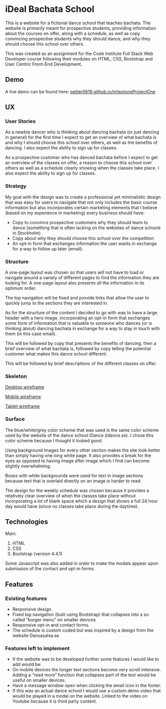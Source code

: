 # iDeal Bachata School

This is a website for a fictional dance school that teaches bachata. The website is primarily meant for prospective students, providing information about the courses on offer, along with a schedule, as well as copy convincing prospective students why they should dance, and why they should choose this school over others. 

This was created as an assignment for the Code Institute Full Stack Web Developer course following their modules on HTML, CSS, Bootstrap and User Centric Front-End Development.


## Demo

A live demo can be found here: [petter0619.github.io/milestoneProjectOne](https://petter0619.github.io/milestoneProjectOne)


## UX

### User Stories

As a newbie dancer who is thinking about dancing bachata (or just dancing in general) for the first time I expect to get an overview of what bachata is and why I should choose this school over others, as well as the benefits of dancing. I also expect the ability to sign up for classes.

As a prospective customer who has danced bachata before I expect to get an overview of the classes on offer, a reason to choose this school over others as well as a schedule clearly showing when the classes take place. I also expect the ability to sign up for classes.

### Strategy

My goal with the design was to create a professional yet minimalistic design that was easy for users to navigate that not only includes the basic course information but also incorporates certain marketing elements that I believe (based on my experience in marketing) every business should have:
* Copy to convince prospective customers why they should learn to dance (something that is often lacking on the websites of dance schools in Stockholm)
* Copy about why they should choose this school over the competition
* An opt-in form that exchanges information the user wants in exchange for a way to follow up later (email). 


### Structure

A one-page layout was chosen so that users will not have to load or navigate around a variety of different pages to find the information they are looking for. A one-page layout also presents all the information in its optimum order.

The top navigation will be fixed and provide links that allow the user to quickly jump to the sections they are interested in.

As for the structure of the content I decided to go with was to have a large header with a hero image, incorporating an opt-in form that exchanges some form of information that is valuable to someone who dances (or is thinking about) dancing bachata in exchange for a way to stay in touch with them (in this case email).

This will be followed by copy that presents the benefits of dancing, then a brief overview of what bachata is, followed by copy telling the potential customer what makes this dance school different.

This will be followed by brief descriptions of the different classes on offer.


### Skeleton

[Desktop wireframe](wireframes/wireframeDesktop.pdf)

[Mobile wireframe](wireframes/wireframeMobile.pdf)

[Tablet wireframe](wireframes/wireframeTablet.pdf)


### Surface

The blue/white/grey color scheme that was used is the same color scheme used by the website of the dance school iDance (idance.se). I chose this color scheme because I thought it looked good. 

Using background images for every other section makes the site look better than simply having one long white page. It also provides a break for the eyes as opposed to having image after image which I find can become slightly overwhelming.

Boxes with white backgrounds were used for text in image sections because text that is overlaid directly on an image is harder to read.

The design for the weekly schedule was chosen because it provides a relatively clear overview of when the classes take place without incorporating a lot of blank space which a design that shows a full 24 hour day would have (since no classes take place during the daytime).


## Technologies

Main:
1. HTML
2. CSS
3. Bootstrap (version 4.4.1)

Some Javascript was also added in order to make the modals appear upon submission of the contact and opt-in forms.


## Features

### Existing features

* Responsive design. 
* Fixed top navigation (built using Bootstrap) that collapses into a so called “burger menu” on smaller devices
* Responsive opt-in and contact forms.
* The schedule is custom coded but was inspired by a design from the website Dansasalsa.se


### Features left to implement

* If the website was to be developed further some features I would like to add would be:
* On mobile devices the longer text sections become very scroll intensive. Adding a “read more” function that collapses part of the text would be useful on smaller devices.
* Have a message window open when clicking the email icon in the footer.
* If this was an actual dance school I would use a custom demo video that would be played in a modal on the website. Linked to the video on Youtube because it is third party content.
